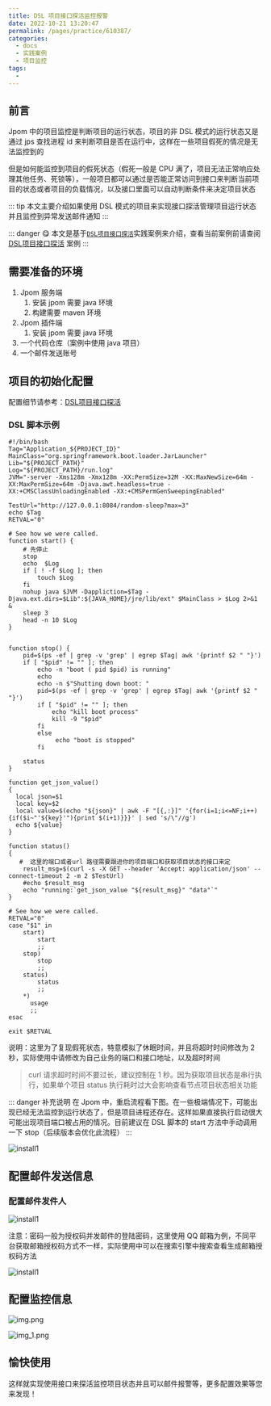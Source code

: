```yaml
---
title: DSL 项目接口探活监控报警
date: 2022-10-21 13:20:47
permalink: /pages/practice/610387/
categories:
  - docs
  - 实践案例
  - 项目监控
tags:
  - 
---
```


## 前言

Jpom 中的项目监控是判断项目的运行状态，项目的非 DSL 模式的运行状态又是通过 jps 查找进程 id 来判断项目是否在运行中，这样在一些项目假死的情况是无法监控到的

但是如何能监控到项目的假死状态（假死一般是 CPU 满了，项目无法正常响应处理其他任务、死锁等），一般项目都可以通过是否能正常访问到接口来判断当前项目的状态或者项目的负载情况，以及接口里面可以自动判断条件来决定项目状态

::: tip
本文主要介绍如果使用 DSL 模式的项目来实现接口探活管理项目运行状态并且监控到异常发送邮件通知
:::

::: danger 😋
本文是基于[`DSL项目接口探活`](/pages/ac7b66/)实践案例来介绍，查看当前案例前请查阅 [DSL项目接口探活](/pages/ac7b66/) 案例
:::


## 需要准备的环境

1. Jpom 服务端
	1. 安装 jpom 需要 java 环境
	2. 构建需要 maven 环境
2. Jpom 插件端
	1. 安装 jpom 需要 java 环境
3. 一个代码仓库（案例中使用 java 项目）
4. 一个邮件发送账号

## 项目的初始化配置

配置细节请参考：[DSL项目接口探活](/pages/ac7b66/)

### DSL 脚本示例

```shell
#!/bin/bash
Tag="Application_${PROJECT_ID}"
MainClass="org.springframework.boot.loader.JarLauncher"
Lib="${PROJECT_PATH}"
Log="${PROJECT_PATH}/run.log"
JVM="-server -Xms128m -Xmx128m -XX:PermSize=32M -XX:MaxNewSize=64m -XX:MaxPermSize=64m -Djava.awt.headless=true -XX:+CMSClassUnloadingEnabled -XX:+CMSPermGenSweepingEnabled"

TestUrl="http://127.0.0.1:8084/random-sleep?max=3"
echo $Tag
RETVAL="0"

# See how we were called.
function start() {
 	# 先停止
    stop
    echo  $Log 
    if [ ! -f $Log ]; then
        touch $Log
    fi
    nohup java $JVM -Dappliction=$Tag -Djava.ext.dirs=$Lib":${JAVA_HOME}/jre/lib/ext" $MainClass > $Log 2>&1 &
	sleep 3
    head -n 10 $Log
}


function stop() {
    pid=$(ps -ef | grep -v 'grep' | egrep $Tag| awk '{printf $2 " "}')
    if [ "$pid" != "" ]; then      
        echo -n "boot ( pid $pid) is running" 
        echo 
        echo -n $"Shutting down boot: "
        pid=$(ps -ef | grep -v 'grep' | egrep $Tag| awk '{printf $2 " "}')
        if [ "$pid" != "" ]; then
            echo "kill boot process"
            kill -9 "$pid"
        fi
        else 
             echo "boot is stopped" 
        fi

    status
}

function get_json_value()
{
  local json=$1
  local key=$2
  local value=$(echo "${json}" | awk -F "[{,:}]" '{for(i=1;i<=NF;i++){if($i~"'${key}'"){print $(i+1)}}}' | sed 's/\"//g') 
  echo ${value}
}

function status()
{
   #  这里的端口或者url 路径需要跟进你的项目端口和获取项目状态的接口来定
    result_msg=$(curl -s -X GET --header 'Accept: application/json' --connect-timeout 2 -m 2 $TestUrl)
    #echo $result_msg
    echo "running:`get_json_value "${result_msg}" "data"`"
}

# See how we were called.
RETVAL="0"
case "$1" in
    start)
        start
        ;;
    stop)
        stop
        ;;
    status)
        status
        ;;
    *)
      usage
      ;;
esac

exit $RETVAL
```

说明：这里为了复现假死状态，特意模拟了休眠时间，并且将超时时间修改为 2 秒，实际使用中请修改为自己业务的端口和接口地址，以及超时时间

> curl 请求超时时间不要过长，建议控制在 1 秒。因为获取项目状态是串行执行，如果单个项目 status 执行耗时过大会影响查看节点项目状态相关功能

::: danger 补充说明
在 Jpom 中，重启流程看下图。在一些极端情况下，可能出现已经无法监控到运行状态了，但是项目进程还存在。这样如果直接执行启动很大可能出现项目端口被占用的情况。目前建议在 DSL 脚本的 start 方法中手动调用一下 stop（后续版本会优化此流程）
:::

![install1](/images/restart-steps.png)

## 配置邮件发送信息

### 配置邮件发件人

![install1](/images/tutorial/monitor-notice/img15.png)

注意：密码一般为授权码并发邮件的登陆密码，这里使用 QQ 邮箱为例，不同平台获取邮箱授权码方式不一样，实际使用中可以在搜索引擎中搜索查看生成邮箱授权码方法

![install1](/images/tutorial/monitor-notice/img16.png)

## 配置监控信息

![img.png](/images/tutorial/dsl_curl_java/2img.png)

![img_1.png](/images/tutorial/dsl_curl_java/2img_1.png)

## 愉快使用

这样就实现使用接口来探活监控项目状态并且可以邮件报警等，更多配置效果等您来发现！
